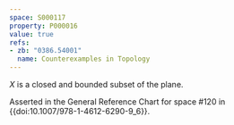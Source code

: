 ```yaml
---
space: S000117
property: P000016
value: true
refs:
- zb: "0386.54001"
  name: Counterexamples in Topology
---
```


$X$ is a closed and bounded subset of the plane.

Asserted in the General Reference Chart for space #120 in
{{doi:10.1007/978-1-4612-6290-9_6}}.
